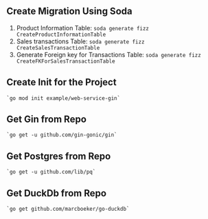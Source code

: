 ## Create Migration Using Soda

1. Product Information Table: 
    `soda generate fizz CreateProductInformationTable`
2. Sales transactions Table:
    `soda generate fizz CreateSalesTransactionTable`
3. Generate Foreign key for Transactions Table:
    `soda generate fizz CreateFKForSalesTransactionTable`

## Create Init for the Project
    `go mod init example/web-service-gin`

## Get Gin from Repo
    `go get -u github.com/gin-gonic/gin`

## Get Postgres from Repo
    `go get -u github.com/lib/pq`

## Get DuckDb from Repo
    `go get github.com/marcboeker/go-duckdb`
